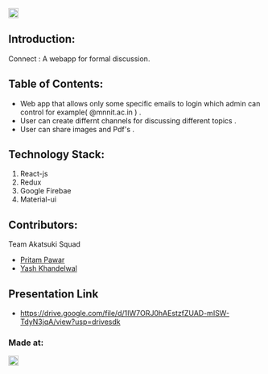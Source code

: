 <p align="center">
</p>

<a href="https://hack36.com"> <img src="http://bit.ly/BuiltAtHack36" height=20px> </a>


## Introduction:
  Connect :   A webapp for formal discussion.
  
## Table of Contents:
* Web app that allows only some specific emails to login which admin can control for example( @mnnit.ac.in ) .
* User can create differnt channels for discussing different topics .
* User can share images and Pdf's .

## Technology Stack:
  1) React-js
  2) Redux
  3) Google Firebae
  4) Material-ui

  

## Contributors:

Team Akatsuki Squad

* [Pritam Pawar](https://github.com/pritamp17)
* [Yash Khandelwal](https://github.com/yash24septem)
## Presentation Link
* https://drive.google.com/file/d/1IW7ORJ0hAEstzfZUAD-mISW-TdyN3jqA/view?usp=drivesdk
### Made at:
<a href="https://hack36.com"> <img src="http://bit.ly/BuiltAtHack36" height=20px> </a>

